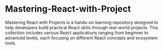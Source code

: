 # Mastering-React-with-Project
Mastering React with Projects is a hands-on learning repository designed to help developers build practical React skills through real-world projects. This collection includes various React applications ranging from beginner to advanced levels, each focusing on different React concepts and ecosystem tools.
